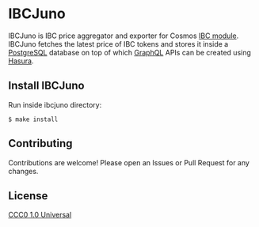 # IBCJuno

IBCJuno is IBC price aggregator and exporter for Cosmos [IBC module](https://github.com/cosmos/ibc).
IBCJuno fetches the latest price of IBC tokens and stores it inside a [PostgreSQL](https://www.postgresql.org/) database on top of which [GraphQL](https://graphql.org/) APIs can be created using [Hasura](https://hasura.io/).

## Install IBCJuno 
Run inside ibcjuno directory: 

```shell
$ make install
```

## Contributing
Contributions are welcome! Please open an Issues or Pull Request for any changes.

## License
[CCC0 1.0 Universal](https://creativecommons.org/share-your-work/public-domain/cc0/)